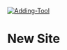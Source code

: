 [![Adding-Tool](https://github.com/souravatta/notes/actions/workflows/main.yml/badge.svg)](https://github.com/souravatta/notes/actions/workflows/main.yml)

# New Site
